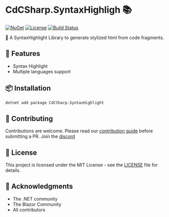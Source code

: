# CdCSharp.SyntaxHighligh 📚

[![NuGet](https://img.shields.io/nuget/v/CdCSharp.SyntaxHighlight.svg)](https://www.nuget.org/packages/CdCSharp.SyntaxHighlight)
[![License](https://img.shields.io/github/license/smaicas/CdCSharp.SyntaxHighlight)](LICENSE)
[![Build Status](https://img.shields.io/github/actions/workflow/status/smaicas/CdCSharp.SyntaxHighlight/dotnet.yml?branch=<BRANCH>)](https://github.com/smaicas/CdCSharp.SyntaxHighlight/actions/workflows/dotnet.yml)

🚀 A SyntaxHighlight Library to generate stylized html from code fragments.

## 🌟 Features

- Syntax Highlight
- Multiple languages support

## 📦 Installation

```bash
dotnet add package CdCSharp.SyntaxHighlight
```

## 🤝 Contributing

Contributions are welcome. Please read our [contribution guide](https://github.com/smaicas/CdCSharp.SyntaxHighlight/blob/master/CONTRIBUTE.md) before submitting a PR.
Join the [discord](https://discord.gg/MpUfe7zD)

## 📄 License

This project is licensed under the MIT License - see the [LICENSE](https://github.com/smaicas/CdCSharp.SyntaxHighlight/blob/master/LICENSE) file for details.

## 🙏 Acknowledgments

- The .NET community
- The Blazor Community
- All contributors
